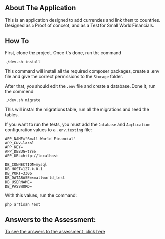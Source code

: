 ## About The Application

This is an application designed to add currencies and link them to countries. Designed as a Proof of concept, and as a Test for Small World Financials.

## How To

First, clone the project. Once it's done, run the command

```
./dev.sh install
```

This command will install all the required composer packages, create a .env file and give the correct permissions to the `Storage` folder.

After that, you should edit the `.env` file and create a database. Done it, run the commend

```
./dev.sh migrate
```

This will install the migrations table, run all the migrations and seed the tables.

If you want to run the tests, you must add the `Database` and `Application` configuration values to a `.env.testing` file:

```
APP_NAME="Small World Financial"
APP_ENV=local
APP_KEY=
APP_DEBUG=true
APP_URL=http://localhost

DB_CONNECTION=mysql
DB_HOST=127.0.0.1
DB_PORT=3306
DB_DATABASE=smallworld_test
DB_USERNAME=
DB_PASSWORD=
```

With this values, run the command:

```
php artisan test
```

## Answers to the Assessment:

[To see the answers to the assessment, click here](https://github.com/Garanaw/smallworld/blob/master/prueba-smallworldfinancials.pdf)
